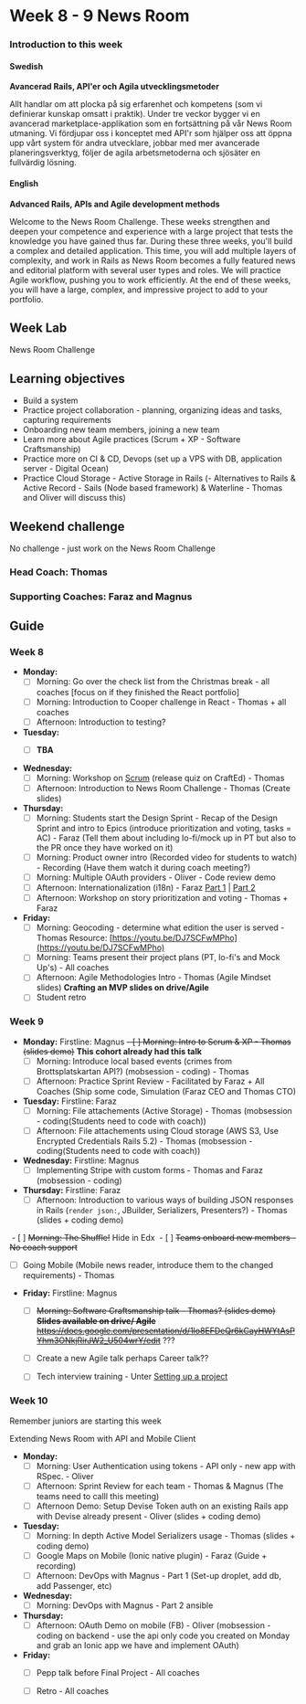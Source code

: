 # Week 8 - 9 News Room
### Introduction to this week

#### Swedish
**Avancerad Rails, API'er och Agila utvecklingsmetoder**

Allt handlar om att plocka på sig erfarenhet och kompetens (som vi definierar kunskap omsatt i praktik). Under tre veckor bygger vi en avancerad marketplace-applikation som en fortsättning på vår News Room utmaning. Vi fördjupar oss i konceptet med API'r som hjälper oss att öppna upp vårt system för andra utvecklare, jobbar med mer avancerade planeringsverktyg, följer de agila arbetsmetoderna och sjösäter en fullvärdig lösning.

#### English
**Advanced Rails, APIs and Agile development methods**

Welcome to the News Room Challenge. These weeks strengthen and deepen your competence and experience with a large project that tests the knowledge you have gained thus far. During these three weeks, you'll build a complex and detailed application. This time, you will add multiple layers of complexity, and work in Rails as News Room becomes a fully featured news and editorial platform with several user types and roles. We will practice Agile workflow, pushing you to work efficiently. At the end of these weeks, you will have a large, complex, and impressive project to add to your portfolio.

## Week Lab
News Room Challenge

## Learning objectives

- Build a system
- Practice project collaboration - planning, organizing ideas and tasks, capturing requirements 
- Onboarding new team members, joining a new team
- Learn more about Agile practices (Scrum + XP - Software Craftsmanship)
- Practice more on CI & CD, Devops (set up a VPS with DB, application server - Digital Ocean)
- Practice Cloud Storage - Active Storage in Rails
(- Alternatives to Rails & Active Record - Sails (Node based framework) & Waterline - Thomas and Oliver will discuss this)

## Weekend challenge

No challenge - just work on the News Room Challenge

### Head Coach: Thomas
### Supporting Coaches: Faraz and Magnus


## Guide

### Week 8
- **Monday:**
  - [ ] Morning: Go over the check list from the Christmas break - all coaches [focus on if they finished the React portfolio] 
  - [ ] Morning: Introduction to Cooper challenge in React - Thomas + all coaches 
  - [ ] Afternoon: Introduction to testing? 

- **Tuesday:**
  - [ ] **TBA** 


- **Wednesday:**
  - [ ] Morning: Workshop on [Scrum](http://www.scrumguides.org/) (release quiz on CraftEd) - Thomas
  - [ ] Afternoon: Introduction to News Room Challenge - Thomas (Create slides)
  
- **Thursday:**
  - [ ] Morning: Students start the Design Sprint - Recap of the Design Sprint and intro to Epics (introduce prioritization and voting, tasks = AC) - Faraz (Tell them about including lo-fi/mock up in PT but also to the PR once they have worked on it) 
  - [ ] Morning: Product owner intro (Recorded video for students to watch) - Recording (Have them watch it during coach meeting?)
  - [ ] Morning: Multiple OAuth providers - Oliver - Code review demo
  - [ ] Afternoon: Internationalization (i18n) - Faraz [Part 1](https://youtu.be/eBwjN5drg-Q) | [Part 2](https://youtu.be/0Nen6z0cIbo)
  - [ ] Afternoon: Workshop on story prioritization and voting - Thomas + Faraz

- **Friday:**
  - [ ] Morning: Geocoding - determine what edition the user is served - Thomas Resource: [https://youtu.be/DJ7SCFwMPho](https://youtu.be/DJ7SCFwMPho)
  - [ ] Morning: Teams present their project plans (PT, lo-fi's and Mock Up's) - All coaches
  - [ ] Afternoon: Agile Methodologies Intro - Thomas (Agile Mindset slides) **Crafting an MVP slides on drive/Agile**
  - [ ] Student retro

### Week 9
- **Monday:**
Firstline: Magnus
  ~~- [ ] Morning: Intro to Scrum & XP - Thomas (slides demo)~~ **This cohort already had this talk**
  - [ ] Morning: Introduce local based events (crimes from Brottsplatskartan API?) (mobsession - coding) - Thomas
  - [ ] Afternoon: Practice Sprint Review - Facilitated by Faraz + All Coaches (Ship some code, Simulation (Faraz CEO and Thomas CTO)

- **Tuesday:**
Firstline: Faraz
  - [ ] Morning: File attachements (Active Storage) - Thomas (mobsession - coding(Students need to code with coach))
  - [ ] Afternoon: File attachements using Cloud storage (AWS S3, Use Encrypted Credentials Rails 5.2) - Thomas (mobsession - coding(Students need to code with coach))

- **Wednesday:**
Firstline: Magnus
  - [ ] Implementing Stripe with custom forms - Thomas and Faraz (mobsession - coding)

- **Thursday:**
Firstline: Faraz
  - [ ] Afternoon: Introduction to various ways of building JSON responses in Rails (`render json:`, JBuilder, Serializers, Presenters?) - Thomas (slides + coding demo)
  
  - [ ] ~~Morning: The Shuffle!~~ Hide in Edx
  - [ ] ~~Teams onboard new members - No coach support~~
  - [ ] Going Mobile (Mobile news reader, introduce them to the changed requirements) - Thomas


- **Friday:**
Firstline: Magnus
  - [ ] ~~Morning: Software Craftsmanship talk - Thomas? (slides demo) **Slides available on drive/ Agile**~~
  ~~https://docs.google.com/presentation/d/1lo8EFDeQr6kCayHWYtAsPYhm3ONkjRirJW2_U504wrY/edit~~ ??? 
  - [ ] Create a new Agile talk perhaps Career talk??
  - [ ] Tech interview training - Unter [Setting up a project](../miscellaneous/assessments/assessment_6.md)
 

### Week 10

Remember juniors are starting this week

Extending News Room with API and Mobile Client
- **Monday:**
  - [ ] Morning: User Authentication using tokens - API only - new app with RSpec.  - Oliver 
  - [ ] Afternoon: Sprint Review for each team - Thomas & Magnus (The teams need to calll this meeting) 
  - [ ] Afternoon Demo: Setup Devise Token auth on an existing Rails app with Devise already present - Oliver (slides + coding demo)
  
- **Tuesday:**
  - [ ] Morning: In depth Active Model Serializers usage - Thomas (slides + coding demo)
  - [ ] Google Maps on Mobile (Ionic native plugin) - Faraz (Guide + recording)
  - [ ] Afternoon: DevOps with Magnus - Part 1 (Set-up droplet, add db, add Passenger, etc)
  
- **Wednesday:**
   - [ ] Morning: DevOps with Magnus - Part 2 ansible
  
- **Thursday:**
  - [ ] Afternoon: OAuth Demo on mobile (FB) - Oliver (mobsession - coding on backend - use the api only code you created on Monday and grab an Ionic app we have and implement OAuth)

- **Friday:**
  - [ ] Pepp talk before Final Project - All coaches
  - [ ] Retro - All coaches

